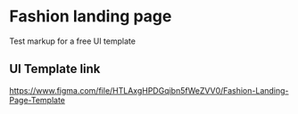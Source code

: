 # Fashion landing page
Test markup for a free UI template

## UI Template link
https://www.figma.com/file/HTLAxgHPDGqibn5fWeZVV0/Fashion-Landing-Page-Template
